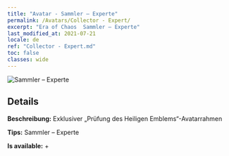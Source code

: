 ```yaml
---
title: "Avatar - Sammler – Experte"
permalink: /Avatars/Collector - Expert/
excerpt: "Era of Chaos  Sammler – Experte"
last_modified_at: 2021-07-21
locale: de
ref: "Collector - Expert.md"
toc: false
classes: wide
---
```

 ![Sammler – Experte](/images/a/avatarFrame_59.png)

## Details

 **Beschreibung:** Exklusiver „Prüfung des Heiligen Emblems“-Avatarrahmen 

 **Tips:** Sammler – Experte 

 **Is available:**  + 

